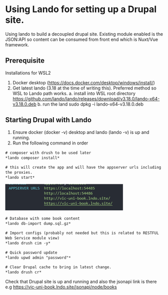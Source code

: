 # Using Lando for setting up a Drupal site.
Using lando to build a decoupled drupal site.
Existing module enabled is the JSON:API so content can be consumed from front end which is Nuxt/Vue framework.

## Prerequisite
Installations for WSL2
1. Docker desktop (https://docs.docker.com/desktop/windows/install/)
2. Get latest lando (3.18 at the time of writing this). Preferred method so WSL to Lando path works.
    a. install into WSL root directory
        https://github.com/lando/lando/releases/download/v3.18.0/lando-x64-v3.18.0.deb
    b. run the land
        sudo dpkg -i lando-x64-v3.18.0.deb

## Starting Drupal with Lando
1. Ensure docker (docker -v) desktop and lando (lando -v) is up and running.
2. Run the following command in order

```
# composer with drush to be used later
*lando composer install* 
```

```
# this will create the app and will have the appserver urls including the proxies.
*lando start*
```

![Appserver](image.png)

```
# Database with some book content
*lando db-import dump.sql.gz* 
```

```
# Import configs (probably not needed but this is related to RESTFUL Web Service module view)
*lando drush cim -y*
```

```
# Quick password update
*lando upwd admin "password"*
```

```
# Clear Drupal cache to bring in latest change.
*lando drush cr*
```

Check that Drupal site is up and running and also the jsonapi link is there e.g https://vic-uni-book.lndo.site/jsonapi/node/books

